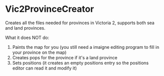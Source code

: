 # Vic2ProvinceCreator
Creates all the files needed for provinces in Victoria 2, supports both sea and land provinces. 

What it does NOT do: 

1. Paints the map for you (you still need a imaigne editing program to fill in your province on the map)
2. Creates pops for the province if it's a land province
3. Sets positions (it creates an empty positions entry so the positions editor can read it and modify it)
